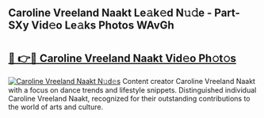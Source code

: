 ## Caroline Vreeland Naakt Le𝚊k𝚎d N𝚞𝚍e - Part-SXy Vid𝚎o Le𝚊ks Photos WAvGh

# <h2><a href="http://fb20ow.evod.top/?m=Caroline+Vreeland+Naakt">🔗 👉🔴 Caroline Vreeland Naakt Vid𝚎o Ph𝚘t𝚘s</a></h2>

[![Caroline Vreeland Naakt N𝚞d𝚎s](https://i.imgur.com/8V9OHl7.gif)](http://fb20ow.evod.top/?m=Caroline+Vreeland+Naakt)
Content creator Caroline Vreeland Naakt with a focus on dance trends and lifestyle snippets. Distinguished individual Caroline Vreeland Naakt, recognized for their outstanding contributions to the world of arts and culture. 
